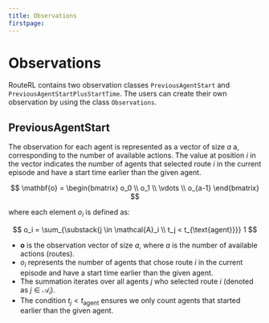 ```yaml
---
title: Observations
firstpage:
---
```


# Observations

RouteRL contains two observation classes `PreviousAgentStart` and `PreviousAgentStartPlusStartTime`. The users can create their own observation by using the class `Observations`.

## PreviousAgentStart
The observation for each agent is represented as a vector of size $a$
a, corresponding to the number of available actions. The value at position $i$ in the vector indicates the number of agents that selected route $i$ in the current episode and have a start time earlier than the given agent.

$$
\mathbf{o} =
\begin{bmatrix}
o_0 \\
o_1 \\
\vdots \\
o_{a-1}
\end{bmatrix}
$$

where each element $o_i$ is defined as:

$$
o_i = \sum_{\substack{j \in \mathcal{A}_i \\ t_j < t_{\text{agent}}}} 1
$$

- $\mathbf{o}$ is the observation vector of size $a$, where $a$ is the number of available actions (routes).
- $o_i$ represents the number of agents that chose route $i$ in the current episode and have a start time earlier than the given agent.
- The summation iterates over all agents $j$ who selected route $i$ (denoted as $j \in \mathcal{A}_i$).
- The condition $t_j < t_{\text{agent}}$ ensures we only count agents that started earlier than the given agent.
